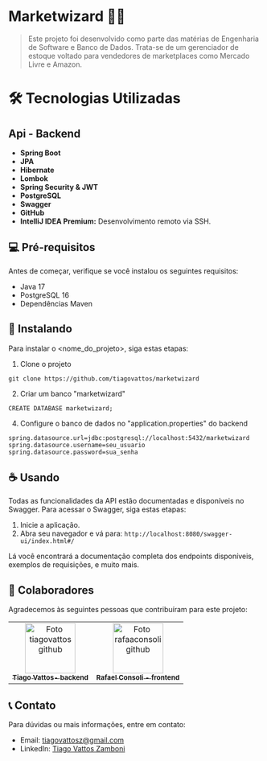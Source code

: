 # Marketwizard 🧙‍♂️
> Este projeto foi desenvolvido como parte das matérias de Engenharia de Software e Banco de Dados. Trata-se de um gerenciador de estoque voltado para vendedores de marketplaces como Mercado Livre e Amazon.

# 🛠️ Tecnologias Utilizadas
## Api - Backend
- **Spring Boot**
- **JPA**
- **Hibernate** 
- **Lombok** 
- **Spring Security & JWT**
- **PostgreSQL** 
- **Swagger** 
- **GitHub** 
- **IntelliJ IDEA Premium:** Desenvolvimento remoto via SSH.

## 💻 Pré-requisitos

Antes de começar, verifique se você instalou os seguintes requisitos:

- Java 17
- PostgreSQL 16
- Dependências Maven

## 🚀 Instalando

Para instalar o <nome_do_projeto>, siga estas etapas:

1. Clone o projeto
```
git clone https://github.com/tiagovattos/marketwizard
```
2. Criar um banco "marketwizard"
```
CREATE DATABASE marketwizard;
```
4. Configure o banco de dados no "application.properties" do backend
```
spring.datasource.url=jdbc:postgresql://localhost:5432/marketwizard
spring.datasource.username=seu_usuario
spring.datasource.password=sua_senha
```

## ☕ Usando

Todas as funcionalidades da API estão documentadas e disponíveis no Swagger. Para acessar o Swagger, siga estas etapas:

1. Inicie a aplicação.
2. Abra seu navegador e vá para: `http://localhost:8080/swagger-ui/index.html#/`

Lá você encontrará a documentação completa dos endpoints disponíveis, exemplos de requisições, e muito mais.

## 🤝 Colaboradores

Agradecemos às seguintes pessoas que contribuíram para este projeto:

<table>
  <tr>
    <td align="center">
      <a href="https://github.com/tiagovattos" title="link github tiagovattos">
        <img src="https://avatars.githubusercontent.com/u/103440481?s=400&u=588ec498f604cbdd2dc3a7b431289082f161362d&v=4" width="100px;" alt="Foto tiagovattos github"/><br>
        <sub>
          <b>Tiago Vattos- backend</b>
        </sub>
      </a>
    </td>
    <td align="center">
      <a href="https://github.com/rafaaconsoli" title="link github rafaaconsoli">
        <img src="https://avatars.githubusercontent.com/u/96840958?v=4" width="100px;" alt="Foto rafaaconsoli github"/><br>
        <sub>
          <b>Rafael Consoli - frontend</b>
        </sub>
      </a>
    </td>
  </tr>
</table>

## 📞 Contato

Para dúvidas ou mais informações, entre em contato:

- Email: [tiagovattosz@gmail.com](mailto:tiagovattosz@gmail.com)
- LinkedIn: [Tiago Vattos Zamboni](https://www.linkedin.com/in/tiago-vattos-zamboni-680952232/)
